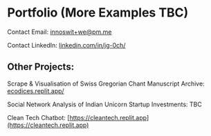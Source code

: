 # Portfolio   (More Examples TBC)

Contact Email:   innoswit+we@pm.me

Contact LinkedIn:   [linkedin.com/in/jg-0ch/](https://www.linkedin.com/in/jg-0ch/)


## Other Projects:

Scrape & Visualisation of Swiss Gregorian Chant Manuscript Archive:   [ecodices.replit.app/](https://ecodices.replit.app)

Social Network Analysis of Indian Unicorn Startup Investments:   TBC

Clean Tech Chatbot:   [https://cleantech.replit.app](https://cleantech.replit.app)
